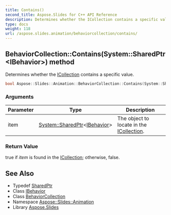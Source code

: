 ```yaml
---
title: Contains()
second_title: Aspose.Slides for C++ API Reference
description: Determines whether the ICollection contains a specific value.
type: docs
weight: 118
url: /aspose.slides.animation/behaviorcollection/contains/
---
```

## BehaviorCollection::Contains(System::SharedPtr\<IBehavior\>) method


Determines whether the [ICollection](../../../system.collections.generic/icollection/) contains a specific value.

```cpp
bool Aspose::Slides::Animation::BehaviorCollection::Contains(System::SharedPtr<IBehavior> item) override
```


### Arguments

| Parameter | Type | Description |
| --- | --- | --- |
| item | [System::SharedPtr](../../../system/sharedptr/)\<[IBehavior](../../ibehavior/)\> | The object to locate in the [ICollection](../../../system.collections.generic/icollection/). |

### Return Value

true if *item*  is found in the [ICollection](../../../system.collections.generic/icollection/); otherwise, false.

## See Also

* Typedef [SharedPtr](../../../system/sharedptr/)
* Class [IBehavior](../../ibehavior/)
* Class [BehaviorCollection](../)
* Namespace [Aspose::Slides::Animation](../../)
* Library [Aspose.Slides](../../../)